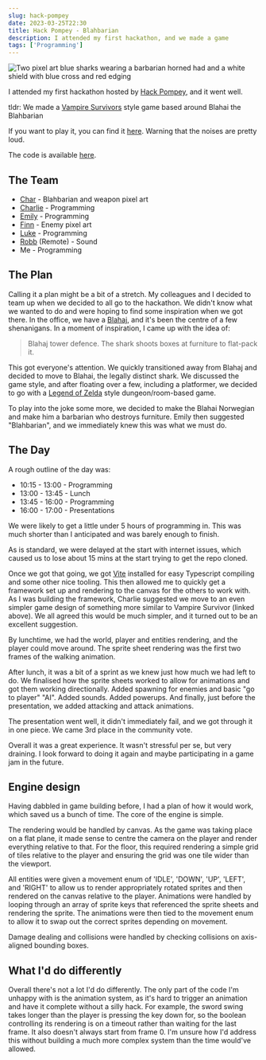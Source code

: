 ```yaml
---
slug: hack-pompey
date: 2023-03-25T22:30
title: Hack Pompey - Blahbarian
description: I attended my first hackathon, and we made a game
tags: ['Programming']
---
```


![Two pixel art blue sharks wearing a barbarian horned had and a white shield with blue cross and red edging](https://cdn.geekyaubergine.com/2023/04572345cced.png)

I attended my first hackathon hosted by [Hack Pompey](https://hackpompey.co.uk/), and it went well. 

tldr: We made a [Vampire Survivors](https://store.steampowered.com/app/1794680/Vampire_Survivors/) style game based around Blahai the Blahbarian

If you want to play it, you can find it [here](https://zoeaubert.me/projects/blahbarian-hackathon/). Warning that the noises are pretty loud.

The code is available [here](https://github.com/GeekyAubergine/blahbarian).

## The Team

- [Char](https://github.com/bl-kt) - Blahbarian and weapon pixel art
- [Charlie](https://social.lol/@tldrqwerty) - Programming
- [Emily](https://emilymedhurst.me/) - Programming
- [Finn](https://github.com/PeacefulAndTranquil) - Enemy pixel art
- [Luke](https://github.com/LukeAustin8) - Programming
- [Robb](https://robbknight.me) (Remote) - Sound
- Me - Programming

## The Plan

Calling it a plan might be a bit of a stretch. My colleagues and I decided to team up when we decided to all go to the hackathon. We didn't know what we wanted to do and were hoping to find some inspiration when we got there. In the office, we have a [Blahaj](https://www.ikea.com/gb/en/p/blahaj-soft-toy-shark-30373588/), and it's been the centre of a few shenanigans. In a moment of inspiration, I came up with the idea of:

> Blahaj tower defence. The shark shoots boxes at furniture to flat-pack it.

This got everyone's attention. We quickly transitioned away from Blahaj and decided to move to Blahai, the legally distinct shark. We discussed the game style, and after floating over a few, including a platformer, we decided to go with a [Legend of Zelda](https://en.wikipedia.org/wiki/The_Legend_of_Zelda_(video_game)) style dungeon/room-based game.

To play into the joke some more, we decided to make the Blahai Norwegian and make him a barbarian who destroys furniture. Emily then suggested "Blahbarian", and we immediately knew this was what we must do.

## The Day

A rough outline of the day was:

- 10:15 - 13:00 - Programming
- 13:00 - 13:45 - Lunch
- 13:45 - 16:00 - Programming
- 16:00 - 17:00 - Presentations

We were likely to get a little under 5 hours of programming in. This was much shorter than I anticipated and was barely enough to finish.

As is standard, we were delayed at the start with internet issues, which caused us to lose about 15 mins at the start trying to get the repo cloned.

Once we got that going, we got [Vite](https://vitejs.dev/) installed for easy Typescript compiling and some other nice tooling. This then allowed me to quickly get a framework set up and rendering to the canvas for the others to work with. As I was building the framework, Charlie suggested we move to an even simpler game design of something more similar to Vampire Survivor (linked above). We all agreed this would be much simpler, and it turned out to be an excellent suggestion.

By lunchtime, we had the world, player and entities rendering, and the player could move around. The sprite sheet rendering was the first two frames of the walking animation.

After lunch, it was a bit of a sprint as we knew just how much we had left to do. We finalised how the sprite sheets worked to allow for animations and got them working directionally. Added spawning for enemies and basic "go to player" "AI". Added sounds. Added powerups. And finally, just before the presentation, we added attacking and attack animations.

The presentation went well, it didn't immediately fail, and we got through it in one piece. We came 3rd place in the community vote.

Overall it was a great experience. It wasn't stressful per se, but very draining. I look forward to doing it again and maybe participating in a game jam in the future.

## Engine design

Having dabbled in game building before, I had a plan of how it would work, which saved us a bunch of time. The core of the engine is simple.

The rendering would be handled by canvas. As the game was taking place on a flat plane, it made sense to centre the camera on the player and render everything relative to that. For the floor, this required rendering a simple grid of tiles relative to the player and ensuring the grid was one tile wider than the viewport. 

All entities were given a movement enum of 'IDLE', 'DOWN', 'UP', 'LEFT', and 'RIGHT' to allow us to render appropriately rotated sprites and then rendered on the canvas relative to the player. Animations were handled by looping through an array of sprite keys that referenced the sprite sheets and rendering the sprite. The animations were then tied to the movement enum to allow it to swap out the correct sprites depending on movement.

Damage dealing and collisions were handled by checking collisions on axis-aligned bounding boxes.

## What I'd do differently

Overall there's not a lot I'd do differently. The only part of the code I'm unhappy with is the animation system, as it's hard to trigger an animation and have it complete without a silly hack. For example, the sword swing takes longer than the player is pressing the key down for, so the boolean controlling its rendering is on a timeout rather than waiting for the last frame. It also doesn't always start from frame 0. I'm unsure how I'd address this without building a much more complex system than the time would've allowed.